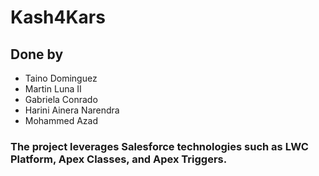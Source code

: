 # Kash4Kars

## Done by 
- Taino Dominguez 
- Martin Luna II
- Gabriela Conrado
- Harini Ainera Narendra 
- Mohammed Azad

### The project leverages Salesforce technologies such as LWC Platform, Apex Classes, and Apex Triggers. 
